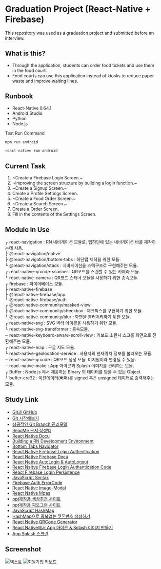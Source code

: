 # Graduation Project (React-Native + Firebase)

This repository was used as a graduation project and submitted before an interview.

## What is this?
* Through the application, students can order food tickets and use them in the food court.
* Food courts can use this application instead of kiosks to reduce paper waste and improve waiting lines.

## Runbook
* React-Native 0.64.1
* Android Studio
* Python
* Node.js

Test Run Command
```js
npm run android
```
```js
react-native run-android
```

## Current Task
1. ~Create a Firebase Login Screen.~
2. ~Improving the screen structure by building a login function.~
3. ~Create a Signup Screen.~
4. Create a Profile Settings Screen.
5. ~Create a Food Order Screen.~
6. ~Create a Search Screen.~
7. Create a Order Screen.
8. Fill in the contents of the Settings Screen.

## Module in Use
┌ react-navigation : RN 네비게이션 모듈로, 앱하단에 있는 네비게이션 바를 제작하는데 사용. <br>
├ @react-navigation/native <br>
├ @react-navigation/bottom-tabs : 하단탭 제작을 위한 모듈. <br>
└ @react-navigation/stack : 네비게이션을 스택구조로 구현해주는 모듈. <br>
┌ react-native-qrcode-scanner : QR코드를 스캔할 수 있는 카메라 모듈. <br>
└ react-native-camera : QR코드 스캐너 모듈을 사용하기 위한 종속모듈. <br>
┌ firebase : 파이어베이스 모듈. <br>
├ react-native-firebase <br>
├ @react-native-firebase/app <br>
└ @react-native-firebase/auth <br>
┌ @react-native-community/masked-view <br>
├ @react-native-community/checkbox : 체크박스를 구현하기 위한 모듈. <br>
└ @react-native-community/blur : 화면을 블러처리하기 위한 모듈. <br>
┌ react-native-svg : SVG 벡터 아이콘을 사용하기 위한 모듈. <br>
└ react-native-svg-transformer : 종속모듈. <br>
─ react-native-keyboard-aware-scroll-view : 키보드 소환시 스크롤 화면으로 전환해주는 모듈. <br>
┌ react-native-map : 구글 지도 모듈. <br>
└ react-native-geolocation-service : 사용자의 현재위치 정보를 불러오는 모듈. <br>
─ react-native-qrcode : QR코드 생성 모듈. 미지원이라 변경될 수 있음. <br>
─ react-native-make : App 아이콘과 Splash 이미지를 관리하는 모듈. <br>
┌ Buffer : Node.js 에서 제공하는 Binary 의 데이터를 담을 수 있는 Object. <br>
└ buffer-crc32 : 이진데이터(버퍼)를 signed 혹은 unsigned 데이터로 출력해주는 모듈. <br>

## Study Link
* [Git과 GitHub](https://brunch.co.kr/@anonymdevoo/3)
* [Git 시작해보기](https://brunch.co.kr/@anonymdevoo/4)
* [성공적인 Git Branch 관리모델](http://amazingguni.github.io/blog/2016/03/git-branch-%EA%B7%9C%EC%B9%99)
* [ReadMe 문서 작성법](https://happybono.wordpress.com/2018/01/03/tip-markdown-%EC%9D%84-%EC%9D%B4%EC%9A%A9%ED%95%9C-readme-%EB%AC%B8%EC%84%9C-%EC%9E%91%EC%84%B1%EB%B2%95/)
* [React Native Docu](https://reactnative.dev/docs/0.64/getting-started)
* [Building a RN Development Environment](https://dev-yakuza.posstree.com/ko/react-native/install-on-windows/)
* [Bottom Tabs Navigator](https://reactnavigation.org/docs/bottom-tab-navigator/)
* [React Native Firebase Login Authentication](https://www.youtube.com/watch?v=cFgoSrOui2M)
* [React Native Firebase Docu](https://rnfirebase.io/)
* [React Native AutoLogin & AutoLogout](https://wordbe.tistory.com/entry/React-Native-Auth-%EC%9E%90%EB%8F%99%EB%A1%9C%EA%B7%B8%EC%9D%B8-%EC%9E%90%EB%8F%99%EB%A1%9C%EA%B7%B8%EC%95%84%EC%9B%83)
* [React Naitve Firebase Login Authentication Code](https://github.com/itzpradip/react-native-firebase-social-app)
* [React Firebase Login Persistence](https://velog.io/@cyongchoi/Firebase-%EB%A1%9C-%ED%94%84%EB%A1%9C%EC%A0%9D%ED%8A%B8-%EB%A7%8C%EB%93%A4%EA%B8%B0-1)
* [JavaScript Syntax](https://blex.me/@baealex/%EC%9E%90%EB%B0%94%EC%8A%A4%ED%81%AC%EB%A6%BD%ED%8A%B8javascript-%EA%B8%B0%EB%B3%B8-%EB%AC%B8%EB%B2%95-%EC%A0%95%EB%A6%AC)
* [Firebase Auth ErrorCode](https://firebase.google.com/docs/reference/js/v8/firebase.auth.Auth#error-codes_3)
* [React Native Image-Modal](https://dev-yakuza.posstree.com/ko/react-native/react-native-image-modal/)
* [React Native Mpas](https://dev-yakuza.posstree.com/ko/react-native/react-native-maps/)
* [ppt제작용 색상추천 사이트](https://colors.lol/)
* [ppt제작용 픽토그램 사이트](https://www.flaticon.com/)
* [JavaScript HashMap](https://m.blog.naver.com/PostView.nhn?blogId=newacadia&logNo=110147183901&proxyReferer=https:%2F%2Fwww.google.com%2F)
* [HashMap으로 중복없는 쿠폰번호 생성하기](https://blog.naver.com/alwaysblue15/221782308244)
* [React Native QRCode Generator](https://github.com/cssivision/react-native-qrcode)
* [React Native에서 App 아이콘 & Splash 이미지 만들기](https://dev-yakuza.posstree.com/ko/react-native/react-native-make/)
* [App Splash 스크린](https://dev-yakuza.posstree.com/ko/react-native/react-native-splash-screen/)

## Screenshot
![텍스트](https://github.com/westreed/FoodCourt/blob/master/screenshot.png)
![회원가입 키보드](https://github.com/westreed/FoodCourt/blob/master/Register%20Keyboard%20Layout.gif)
